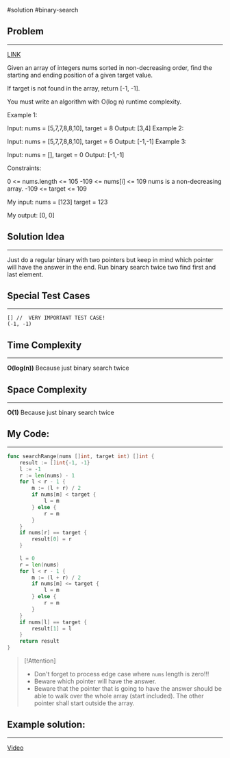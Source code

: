 #solution 
#binary-search 
## Problem
___
[LINK](https://leetcode.com/problems/find-first-and-last-position-of-element-in-sorted-array/submissions/1407881380/)

Given an array of integers nums sorted in non-decreasing order, find the starting and ending position of a given target value.

If target is not found in the array, return [-1, -1].

You must write an algorithm with O(log n) runtime complexity.

 

Example 1:

Input: nums = [5,7,7,8,8,10], target = 8
Output: [3,4]
Example 2:

Input: nums = [5,7,7,8,8,10], target = 6
Output: [-1,-1]
Example 3:

Input: nums = [], target = 0
Output: [-1,-1]
 

Constraints:

0 <= nums.length <= 105
-109 <= nums[i] <= 109
nums is a non-decreasing array.
-109 <= target <= 109


My input:
nums = [123] target = 123



My output:
[0, 0]



## Solution Idea
___
Just do a regular binary with two pointers but keep in mind which pointer will have the answer in the end. Run binary search twice two find first and last element.

## Special Test Cases
___
```
[] //  VERY IMPORTANT TEST CASE!
(-1, -1)
```

## Time Complexity
___
**O(log(n))** 
Because just binary search twice

## Space Complexity
___
**O(1)**
Because just binary search twice

## My Code:
___
```go
func searchRange(nums []int, target int) []int {
    result := []int{-1, -1}
    l := -1
    r := len(nums) - 1
    for l < r - 1 {
        m := (l + r) / 2
        if nums[m] < target {
            l = m
        } else {
            r = m
        }
    }
    if nums[r] == target {
        result[0] = r
    }
    
    l = 0
    r = len(nums)
    for l < r - 1 {
        m := (l + r) / 2
        if nums[m] <= target {
            l = m
        } else {
            r = m
        }
    }
    if nums[l] == target {
        result[1] = l
    }    
    return result
}
```

> [!Attention]
> -  Don't forget to process edge case where `nums` length is zero!!!
> - Beware which pointer will have the answer. 
> -  Beware that the pointer that is going to have the answer should be able to walk over the whole array (start included). The other pointer shall start outside the array.


## Example solution:
___
[Video](VIDEO_LINK)

```go


```
